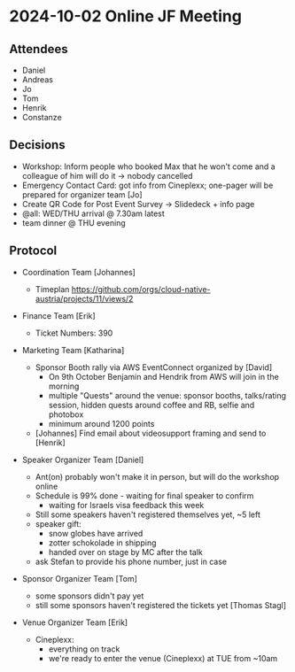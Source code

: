# 2024-10-02 Online JF Meeting

## Attendees

- Daniel
- Andreas
- Jo
- Tom
- Henrik
- Constanze

## Decisions

- Workshop: Inform people who booked Max that he won't come and a colleague of him will do it -> nobody cancelled
- Emergency Contact Card: got info from Cineplexx; one-pager will be prepared for organizer team [Jo]
- Create QR Code for Post Event Survey -> Slidedeck + info page
- @all: WED/THU arrival @ 7.30am latest
- team dinner @ THU evening

## Protocol

- Coordination Team [Johannes]
  - Timeplan https://github.com/orgs/cloud-native-austria/projects/11/views/2

- Finance Team [Erik]
  - Ticket Numbers: 390

- Marketing Team [Katharina]
  - Sponsor Booth rally via AWS EventConnect organized by [David]
    - On 9th October Benjamin and Hendrik from AWS will join in the morning
    - multiple "Quests" around the venue: sponsor booths, talks/rating session, hidden quests around coffee and RB, selfie and photobox
    - minimum around 1200 points
  - [Johannes] Find email about videosupport framing and send to [Henrik]

- Speaker Organizer Team [Daniel]
  - Ant(on) probably won't make it in person, but will do the workshop online
  - Schedule is 99% done - waiting for final speaker to confirm
    - waiting for Israels visa feedback this week
  - Still some speakers haven't registered themselves yet, ~5 left
  - speaker gift:
    - snow globes have arrived
    - zotter schokolade in shipping
    - handed over on stage by MC after the talk
  - ask Stefan to provide his phone number, just in case
  
- Sponsor Organizer Team [Tom]
  - some sponsors didn't pay yet
  - still some sponsors haven't registered the tickets yet [Thomas Stagl]
  
- Venue Organizer Team [Erik]
  - Cineplexx:
    - everything on track
    - we're ready to enter the venue (Cineplexx) at TUE from ~10am
